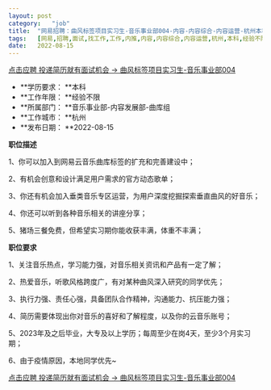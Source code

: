 ```yaml
---
layout:	post
category:	"job"
title:	"网易招聘：曲风标签项目实习生-音乐事业部004-内容-内容综合-内容运营-杭州本科经验不限"
tags:	[网易,招聘,面试,找工作,工作,内推,内容,内容综合,内容运营,杭州,本科,经验不限]
date:	2022-08-15
---
```


[点击应聘 投递简历就有面试机会 ->  曲风标签项目实习生-音乐事业部004](http://mobile.bole.netease.com/bole/boleDetail?id=38648&employeeId=346f03c3cda5f04c&key=all)



- **学历要求： **本科
- **工作年限： **经验不限
- **所属部门： **音乐事业部-内容发展部-曲库组
- **工作城市： **杭州
- **发布日期： **2022-08-15



**职位描述**

1、你可以加入到网易云音乐曲库标签的扩充和完善建设中；

2、有机会创意和设计满足用户需求的官方动态歌单；

3、你还有机会加入垂类音乐专区运营，为用户深度挖掘探索垂直曲风的好音乐；

4、你还可以听到各种音乐相关的讲座分享；

5、猪场三餐免费，但希望实习期你能收获丰满，体重不丰满；



**职位要求**

1、关注音乐热点，学习能力强，对音乐相关资讯和产品有一定了解；

2、热爱音乐，听歌风格跨度广，有对某种曲风深入研究的同学优先；

3、执行力强、责任心强，具备团队合作精神，沟通能力、抗压能力强；

4、简历需要体现出你对音乐的喜好和了解程度，以及你的云音乐账号；

5、2023年及之后毕业，大专及以上学历；每周至少在岗4天，至少3个月实习期；

6、由于疫情原因，本地同学优先~



[点击应聘 投递简历就有面试机会 ->  曲风标签项目实习生-音乐事业部004](http://mobile.bole.netease.com/bole/boleDetail?id=38648&employeeId=346f03c3cda5f04c&key=all)
